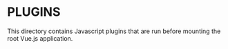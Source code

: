 # PLUGINS

This directory contains Javascript plugins that are run before mounting the root Vue.js application.
